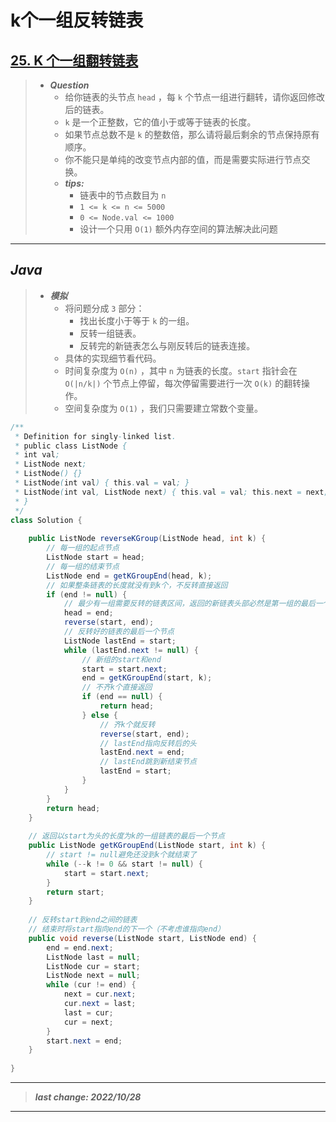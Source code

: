 # k个一组反转链表

## [25. K 个一组翻转链表](https://leetcode.cn/problems/reverse-nodes-in-k-group/)

> - ***Question***
>   - 给你链表的头节点 `head` ，每 `k` 个节点一组进行翻转，请你返回修改后的链表。  
>   - `k` 是一个正整数，它的值小于或等于链表的长度。  
>   - 如果节点总数不是 `k` 的整数倍，那么请将最后剩余的节点保持原有顺序。
>   - 你不能只是单纯的改变节点内部的值，而是需要实际进行节点交换。
>   - ***tips:***
>     - 链表中的节点数目为 `n`  
>     - `1 <= k <= n <= 5000`  
>     - `0 <= Node.val <= 1000`
>     - 设计一个只用 `O(1)` 额外内存空间的算法解决此问题

---

## *Java*

> - ***模拟***
>   - 将问题分成 `3` 部分：
>     - 找出长度小于等于 `k` 的一组。
>     - 反转一组链表。
>     - 反转完的新链表怎么与刚反转后的链表连接。
>   - 具体的实现细节看代码。
>   - 时间复杂度为 `O(n)` ，其中 `n` 为链表的长度。`start` 指针会在 `O(|n/k|)` 个节点上停留，每次停留需要进行一次 `O(k)` 的翻转操作。
>   - 空间复杂度为 `O(1)` ，我们只需要建立常数个变量。

```Java
/**
 * Definition for singly-linked list.
 * public class ListNode {
 * int val;
 * ListNode next;
 * ListNode() {}
 * ListNode(int val) { this.val = val; }
 * ListNode(int val, ListNode next) { this.val = val; this.next = next; }
 * }
 */
class Solution {
    
    public ListNode reverseKGroup(ListNode head, int k) {
        // 每一组的起点节点
        ListNode start = head;
        // 每一组的结束节点
        ListNode end = getKGroupEnd(head, k);
        // 如果整条链表的长度就没有到k个，不反转直接返回
        if (end != null) {
            // 最少有一组需要反转的链表区间，返回的新链表头部必然是第一组的最后一个节点
            head = end;
            reverse(start, end);
            // 反转好的链表的最后一个节点
            ListNode lastEnd = start;
            while (lastEnd.next != null) {
                // 新组的start和end
                start = start.next;
                end = getKGroupEnd(start, k);
                // 不齐k个直接返回
                if (end == null) {
                    return head;
                } else {
                    // 齐k个就反转
                    reverse(start, end);
                    // lastEnd指向反转后的头
                    lastEnd.next = end;
                    // lastEnd跳到新结束节点
                    lastEnd = start;
                }
            }
        }
        return head;
    }
    
    // 返回以start为头的长度为k的一组链表的最后一个节点
    public ListNode getKGroupEnd(ListNode start, int k) {
        // start != null避免还没到k个就结束了
        while (--k != 0 && start != null) {
            start = start.next;
        }
        return start;
    }
    
    // 反转start到end之间的链表
    // 结束时将start指向end的下一个（不考虑谁指向end）
    public void reverse(ListNode start, ListNode end) {
        end = end.next;
        ListNode last = null;
        ListNode cur = start;
        ListNode next = null;
        while (cur != end) {
            next = cur.next;
            cur.next = last;
            last = cur;
            cur = next;
        }
        start.next = end;
    }
    
}
```

---

> ***last change: 2022/10/28***

---
